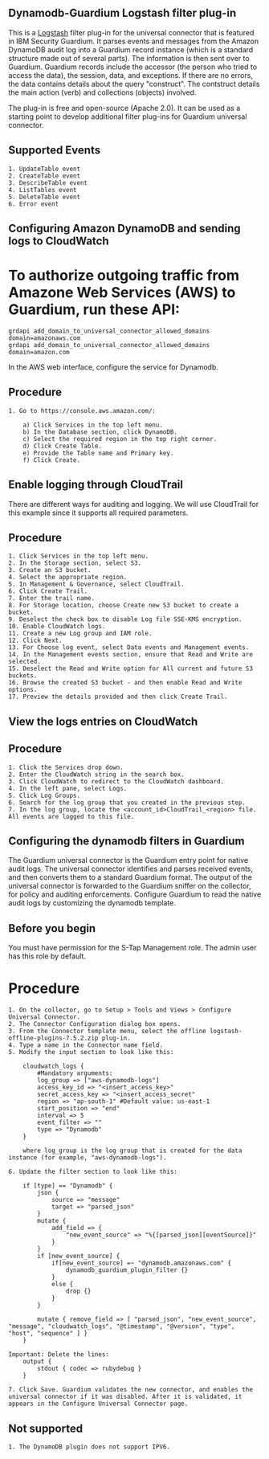 ## Dynamodb-Guardium Logstash filter plug-in

This is a [Logstash](https://github.com/elastic/logstash) filter plug-in for the universal connector that is featured in IBM Security Guardium. It parses events and messages from the Amazon DynamoDB audit log into a Guardium record instance (which is a standard structure made out of several parts). The information is then sent over to Guardium. Guardium records include the accessor (the person who tried to access the data), the session, data, and exceptions. If there are no errors, the data contains details about the query "construct". The contstruct details the main action (verb) and collections (objects) involved. 

The plug-in is free and open-source (Apache 2.0). It can be used as a starting point to develop additional filter plug-ins for Guardium universal connector.

## Supported Events

    1. UpdateTable event
    2. CreateTable event
    3. DescribeTable event
    4. ListTables event
    5. DeleteTable event
    6. Error event


## Configuring Amazon DynamoDB and sending logs to CloudWatch

# To authorize outgoing traffic from Amazone Web Services (AWS) to Guardium, run these API:

	grdapi add_domain_to_universal_connector_allowed_domains domain=amazonaws.com
	grdapi add_domain_to_universal_connector_allowed_domains domain=amazon.com


In the AWS web interface, configure the service for Dynamodb.

## Procedure

	1. Go to https://console.aws.amazon.com/:

		a) Click Services in the top left menu.
		b) In the Database section, click DynamoDB.
		c) Select the required region in the top right corner.
		d) Click Create Table.
		e) Provide the Table name and Primary key.
		f) Click Create.


## Enable logging through CloudTrail

There are different ways for auditing and logging. We will use CloudTrail for this example since it supports all required parameters. 


## Procedure


    1. Click Services in the top left menu.
    2. In the Storage section, select S3.
    3. Create an S3 bucket.
    4. Select the appropriate region.
    5. In Management & Governance, select CloudTrail.
    6. Click Create Trail.
    7. Enter the trail name.
    8. For Storage location, choose Create new S3 bucket to create a bucket.
    9. Deselect the check box to disable Log file SSE-KMS encryption.
    10. Enable CloudWatch logs.
    11. Create a new Log group and IAM role.
    12. Click Next.
    13. For Choose log event, select Data events and Management events.
    14. In the Management events section, ensure that Read and Write are selected.
    15. Deselect the Read and Write option for All current and future S3 buckets.
    16. Browse the created S3 bucket - and then enable Read and Write options.
    17. Preview the details provided and then click Create Trail.


## View the logs entries on CloudWatch

## Procedure


	1. Click the Services drop down.
    2. Enter the CloudWatch string in the search box.
    3. Click CloudWatch to redirect to the CloudWatch dashboard.
    4. In the left pane, select Logs.
    5. Click Log Groups.
    6. Search for the log group that you created in the previous step.
    7. In the log group, locate the <account_id>CloudTrail_<region> file. All events are logged to this file.


## Configuring the dynamodb filters in Guardium

The Guardium universal connector is the Guardium entry point for native audit logs. The universal connector identifies and parses received events, and then converts them to a standard Guardium format. The output of the universal connector is forwarded to the Guardium sniffer on the collector, for policy and auditing enforcements. Configure Guardium to read the native audit logs by customizing the dynamodb template.

## Before you begin

You must have permission for the S-Tap Management role. The admin user has this role by default.

# Procedure

	1. On the collector, go to Setup > Tools and Views > Configure Universal Connector.
	2. The Connector Configuration dialog box opens.
	3. From the Connector template menu, select the offline logstash-offline-plugins-7.5.2.zip plug-in.
	4. Type a name in the Connector name field.
	5. Modify the input section to look like this:

		cloudwatch_logs {
			#Mandatory arguments:
			log_group => ["aws-dynamodb-logs"]
			access_key_id => "<insert_access_key>"
			secret_access_key => "<insert_access_secret"
			region => "ap-south-1" #Default value: us-east-1
			start_position => "end"
			interval => 5
			event_filter => ""
			type => "Dynamodb"
		}

		where log_group is the log group that is created for the data instance (for example, "aws-dynamodb-logs").

	6. Update the filter section to look like this:

		if [type] == "Dynamodb" {
			json {
				source => "message"
				target => "parsed_json"
			}
			mutate {
				add_field => {
					"new_event_source" => "%{[parsed_json][eventSource]}"
				}
			}
			if [new_event_source] {
				if[new_event_source] =~ "dynamodb.amazonaws.com" {
					dynamodb_guardium_plugin_filter {}
				}
				else {
					drop {}
				}
			}

			mutate { remove_field => [ "parsed_json", "new_event_source", "message", "cloudwatch_logs", "@timestamp", "@version", "type", "host", "sequence" ] }
		}

	Important: Delete the lines:
		output {
			stdout { codec => rubydebug }
		}

	7. Click Save. Guardium validates the new connector, and enables the universal connector if it was disabled. After it is validated, it appears in the Configure Universal Connector page.



## Not supported

	1. The DynamoDB plugin does not support IPV6.

